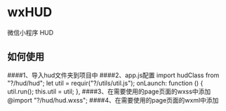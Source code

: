 # wxHUD
微信小程序 HUD

## 如何使用

####1、导入hud文件夹到项目中
####2、app.js配置
	import hudClass from "?/hud/hud";
	let util = requir("?/utils/util.js");
	onLaunch: function () {
    	util.run();
    	this.util = util;
  	},
####3、在需要使用的page页面的wxss中添加 
	@import "?/hud/hud.wxss";
####4、在需要使用的page页面的wxml中添加
	<import src="?/hud/hud.wxml" />
	<template is="isHUD" data="{{...hud.infos}}"/>
####5、在page的js中调用
	this.hud = app.hudClass(this).hud;//初始化
	this.hud.show(); // 默认显示加载，需主动调用隐藏hide();
	this.hud.showSuccess("加载成功"); // 成功并隐藏
	...
	// 进度条，加载完成后需手动调用hide()进行隐藏
	this.hud.showProgress("10", "进度信息"); 
	
具体使用请参考demo

感谢wux的支持 https://github.com/skyvow/wux